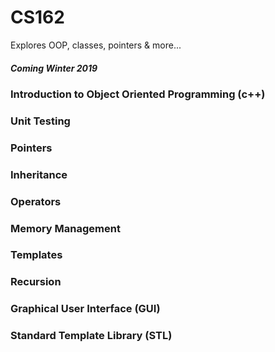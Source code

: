 # CS162
Explores OOP, classes, pointers & more...
##### Coming Winter 2019 

### Introduction to Object Oriented Programming (c++)
### Unit Testing
### Pointers 
### Inheritance
### Operators 
### Memory Management 
### Templates
### Recursion 
### Graphical User Interface (GUI)
### Standard Template Library (STL)

